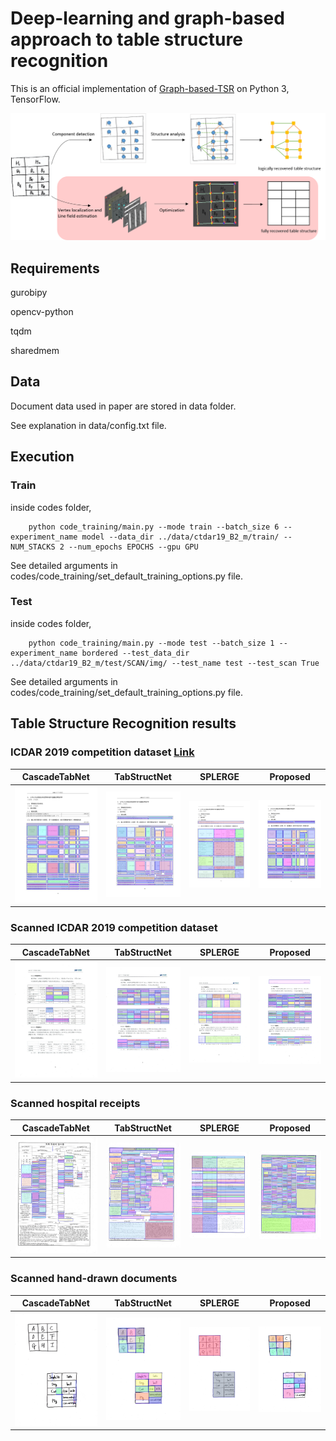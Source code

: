 # Deep-learning and graph-based approach to table structure recognition

This is an official implementation of [Graph-based-TSR](https://link.springer.com/article/10.1007/s11042-021-11819-7) on Python 3, TensorFlow.

<img src="./Images/fig3.png" width="800">

## Requirements
gurobipy

opencv-python

tqdm

sharedmem

## Data

Document data used in paper are stored in data folder.

See explanation in data/config.txt file.

## Execution

### Train

inside codes folder,

```
    python code_training/main.py --mode train --batch_size 6 --experiment_name model --data_dir ../data/ctdar19_B2_m/train/ --NUM_STACKS 2 --num_epochs EPOCHS --gpu GPU
```

See detailed arguments in codes/code_training/set_default_training_options.py file.

### Test

inside codes folder,

```
    python code_training/main.py --mode test --batch_size 1 --experiment_name bordered --test_data_dir ../data/ctdar19_B2_m/test/SCAN/img/ --test_name test --test_scan True
```

See detailed arguments in codes/code_training/set_default_training_options.py file.

## Table Structure Recognition results

### ICDAR 2019 competition dataset [Link](https://github.com/cndplab-founder/ICDAR2019_cTDaR)

| CascadeTabNet | TabStructNet | SPLERGE | Proposed | 
| ------------- | ------------ | ------- | -------- |
| <img src="./Images/ICDAR2019/cascadetabnet_cTDaR_t10021.jpg" width="200"> | <img src="./Images/ICDAR2019/tabstructnet_cTDaR_t10021.jpg" width="200"> | <img src="./Images/ICDAR2019/splerge_cTDaR_t10021.jpg" width="200"> | <img src="./Images/ICDAR2019/proposed_cTDaR_t10021.jpg" width="200"> |

### Scanned ICDAR 2019 competition dataset

| CascadeTabNet | TabStructNet | SPLERGE | Proposed | 
| ------------- | ------------ | ------- | -------- |
| <img src="./Images/ICDAR2019_scan/cascadetabnet_cTDaR_t10014.jpg" width="200"> | <img src="./Images/ICDAR2019_scan/tabstructnet_cTDaR_t10014.jpg" width="200"> | <img src="./Images/ICDAR2019_scan/splerge_cTDaR_t10014.jpg" width="200"> | <img src="./Images/ICDAR2019_scan/proposed_cTDaR_t10014.jpg" width="200"> |

### Scanned hospital receipts

| CascadeTabNet | TabStructNet | SPLERGE | Proposed | 
| ------------- | ------------ | ------- | -------- |
| <img src="./Images/Receipt/cascadetabnet_test_07.jpg" width="200"> | <img src="./Images/Receipt/tabstructnet_test_07.jpg" width="200"> | <img src="./Images/Receipt/splerge_test_07.jpg" width="200"> | <img src="./Images/Receipt/proposed_test_07.jpg" width="200"> |

### Scanned hand-drawn documents

| CascadeTabNet | TabStructNet | SPLERGE | Proposed | 
| ------------- | ------------ | ------- | -------- |
| <img src="./Images/Handdrawn/cascadetabnet_test_05.jpg" width="200"> | <img src="./Images/Handdrawn/tabstructnet_test_05.jpg" width="200"> | <img src="./Images/Handdrawn/splerge_test_05.jpg" width="200"> | <img src="./Images/Handdrawn/proposed_test_05.jpg" width="200"> |


